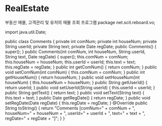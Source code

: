# RealEstate
부동산 매물, 고객관리 및 유저의 매물 조회 프로그램
package net.scit.reboard.vo;

import java.util.Date;

public class Comments {
	private int comNum;
	private int houseNum;
	private String userId;
	private String text;
	private Date regDate;
	public Comments() {
		super();
	}
	public Comments(int comNum, int houseNum, String userId, String text, Date regDate) {
		super();
		this.comNum = comNum;
		this.houseNum = houseNum;
		this.userId = userId;
		this.text = text;
		this.regDate = regDate;
	}
	public int getComNum() {
		return comNum;
	}
	public void setComNum(int comNum) {
		this.comNum = comNum;
	}
	public int getHouseNum() {
		return houseNum;
	}
	public void setHouseNum(int houseNum) {
		this.houseNum = houseNum;
	}
	public String getUserId() {
		return userId;
	}
	public void setUserId(String userId) {
		this.userId = userId;
	}
	public String getText() {
		return text;
	}
	public void setText(String text) {
		this.text = text;
	}
	public Date getRegDate() {
		return regDate;
	}
	public void setRegDate(Date regDate) {
		this.regDate = regDate;
	}
	@Override
	public String toString() {
		return "Comments [comNum=" + comNum + ", houseNum=" + houseNum + ", userId=" + userId + ", text=" + text
				+ ", regDate=" + regDate + "]";
	}
}
